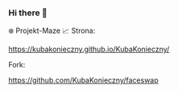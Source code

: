### Hi there 👋
 :snowflake:
 Projekt-Maze :chart_with_upwards_trend:
Strona:

<!-- https://kubakonieczny.github.io/-->
 
 https://kubakonieczny.github.io/KubaKonieczny/
 
 Fork:
 
 https://github.com/KubaKonieczny/faceswap
<!--
**KubaKonieczny/KubaKonieczny** is a ✨ _special_ ✨ repository because its `README.md` (this file) appears on your GitHub profile.

Here are some ideas to get you started:

- 🔭 I’m currently working on ...
- 🌱 I’m currently learning ...
- 👯 I’m looking to collaborate on ...
- 🤔 I’m looking for help with ...
- 💬 Ask me about ...
- 📫 How to reach me: ...
- 😄 Pronouns: ...
- ⚡ Fun fact: ...
-->
